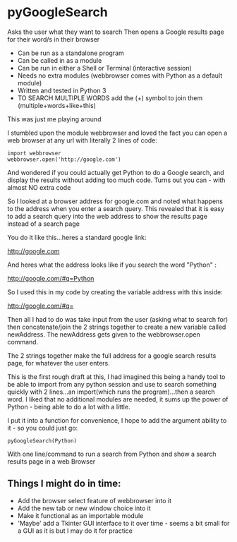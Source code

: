 # pyGoogleSearch
Asks the user what they want to search
Then opens a Google results page for their word/s in their browser

* Can be run as a standalone program
* Can be called in as a module
* Can be run in either a Shell or Terminal (interactive session)
* Needs no extra modules (webbrowser comes with Python as a default module)
* Written and tested in Python 3
* TO SEARCH MULTIPLE WORDS add the (+) symbol to join them (multiple+words+like+this)

This was just me playing around

I stumbled upon the module webbrowser and loved the fact you can open a web browser at any url with literally 2 lines of code:
    
    import webbrowser
    webbrowser.open('http://google.com')
    
And wondered if you could actually get Python to do a Google search, and display the results without adding too much code. Turns out you can - with almost NO extra code

So I looked at a browser address for google.com and noted what happens to the address when you enter a search query. This revealed that it is easy to add a search query into the web address to show the results page instead of a search page

You do it like this...heres a standard google link:

http://google.com

And heres what the address looks like if you search the word "Python" :

http://google.com/#q=Python

So I used this in my code by creating the variable address with this inside:

http://google.com/#q=

Then all I had to do was take input from the user (asking what to search for) then concatenate/join the 2 strings together to create a new variable called newAddress. The newAddress gets given to the webbrowser.open command.

The 2 strings together make the full address for a google search results page, for whatever the user enters.


This is the first rough draft at this, I had imagined this being a handy tool to be able to import from any python session and use to search something quickly with 2 lines...an import(which runs the program)...then a search word. I liked that no additional modules are needed, it sums up the power of Python - being able to do a lot with a little.

I put it into a function for convenience, I hope to add the argument ability to it - so you could just go:

    pyGoogleSearch(Python)

With one line/command to run a search from Python and show a search results page in a web Browser

Things I might do in time:
---------------------------

* Add the browser select feature of webbrowser into it
* Add the new tab or new window choice into it
* Make it functional as an importable module
* 'Maybe' add a Tkinter GUI interface to it over time - seems a bit small for a GUI as it is but I may do it for practice


